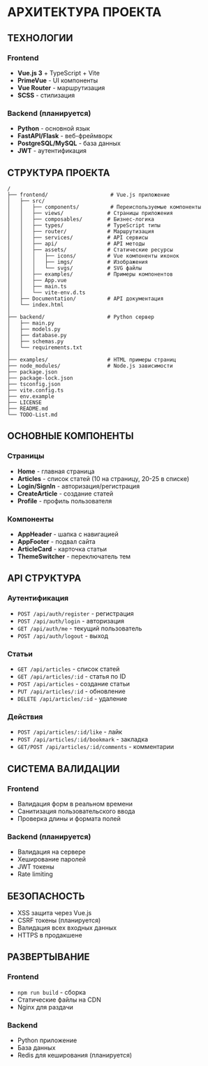 # АРХИТЕКТУРА ПРОЕКТА

## ТЕХНОЛОГИИ

### Frontend
- **Vue.js 3** + TypeScript + Vite
- **PrimeVue** - UI компоненты
- **Vue Router** - маршрутизация
- **SCSS** - стилизация

### Backend (планируется)
- **Python** - основной язык
- **FastAPI/Flask** - веб-фреймворк
- **PostgreSQL/MySQL** - база данных
- **JWT** - аутентификация

## СТРУКТУРА ПРОЕКТА

```
/
├── frontend/                    # Vue.js приложение
│   ├── src/
│   │   ├── components/          # Переиспользуемые компоненты
│   │   ├── views/              # Страницы приложения
│   │   ├── composables/        # Бизнес-логика
│   │   ├── types/              # TypeScript типы
│   │   ├── router/             # Маршрутизация
│   │   ├── services/           # API сервисы
│   │   ├── api/                # API методы
│   │   ├── assets/             # Статические ресурсы
│   │   │   ├── icons/          # Vue компоненты иконок
│   │   │   ├── imgs/           # Изображения
│   │   │   └── svgs/           # SVG файлы
│   │   ├── examples/           # Примеры компонентов
│   │   ├── App.vue
│   │   ├── main.ts
│   │   └── vite-env.d.ts
│   ├── Documentation/          # API документация
│   └── index.html
│
├── backend/                    # Python сервер
│   ├── main.py
│   ├── models.py
│   ├── database.py
│   ├── schemas.py
│   └── requirements.txt
│
├── examples/                   # HTML примеры страниц
├── node_modules/               # Node.js зависимости
├── package.json
├── package-lock.json
├── tsconfig.json
├── vite.config.ts
├── env.example
├── LICENSE
├── README.md
└── TODO-List.md
```

## ОСНОВНЫЕ КОМПОНЕНТЫ

### Страницы
- **Home** - главная страница
- **Articles** - список статей (10 на страницу, 20-25 в списке)
- **Login/SignIn** - авторизация/регистрация
- **CreateArticle** - создание статей
- **Profile** - профиль пользователя

### Компоненты
- **AppHeader** - шапка с навигацией
- **AppFooter** - подвал сайта
- **ArticleCard** - карточка статьи
- **ThemeSwitcher** - переключатель тем

## API СТРУКТУРА

### Аутентификация
- `POST /api/auth/register` - регистрация
- `POST /api/auth/login` - авторизация
- `GET /api/auth/me` - текущий пользователь
- `POST /api/auth/logout` - выход

### Статьи
- `GET /api/articles` - список статей
- `GET /api/articles/:id` - статья по ID
- `POST /api/articles` - создание статьи
- `PUT /api/articles/:id` - обновление
- `DELETE /api/articles/:id` - удаление

### Действия
- `POST /api/articles/:id/like` - лайк
- `POST /api/articles/:id/bookmark` - закладка
- `GET/POST /api/articles/:id/comments` - комментарии

## СИСТЕМА ВАЛИДАЦИИ

### Frontend
- Валидация форм в реальном времени
- Санитизация пользовательского ввода
- Проверка длины и формата полей

### Backend (планируется)
- Валидация на сервере
- Хеширование паролей
- JWT токены
- Rate limiting

## БЕЗОПАСНОСТЬ

- XSS защита через Vue.js
- CSRF токены (планируется)
- Валидация всех входных данных
- HTTPS в продакшене

## РАЗВЕРТЫВАНИЕ

### Frontend
- `npm run build` - сборка
- Статические файлы на CDN
- Nginx для раздачи

### Backend
- Python приложение
- База данных
- Redis для кеширования (планируется)
